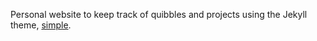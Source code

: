 Personal website to keep track of quibbles and projects using the Jekyll theme, [simple](https://github.com/wild-flame/jekyll-simple).
